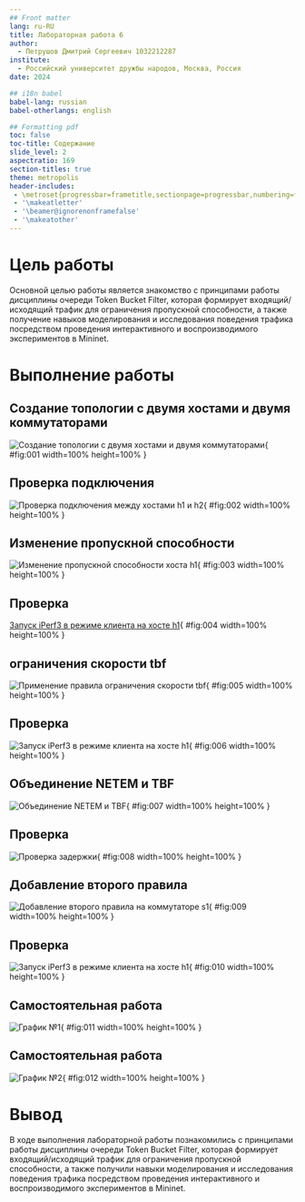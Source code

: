 ```yaml
---
## Front matter
lang: ru-RU
title: Лабораторная работа 6
author:
  - Петрушов Дмитрий Сергеевич 1032212287
institute:
  - Российский университет дружбы народов, Москва, Россия
date: 2024

## i18n babel
babel-lang: russian
babel-otherlangs: english

## Formatting pdf
toc: false
toc-title: Содержание
slide_level: 2
aspectratio: 169
section-titles: true
theme: metropolis
header-includes:
 - \metroset{progressbar=frametitle,sectionpage=progressbar,numbering=fraction}
 - '\makeatletter'
 - '\beamer@ignorenonframefalse'
 - '\makeatother'
---
```


# Цель работы

Основной целью работы является знакомство с принципами работы дисциплины очереди Token Bucket Filter, которая 
формирует входящий/исходящий трафик для ограничения пропускной способности, а также получение навыков моделирования и 
исследования поведения трафика посредством проведения интерактивного и воспроизводимого экспериментов в Mininet.


# Выполнение работы

## Создание топологии с двумя хостами и двумя коммутаторами

![Создание топологии с двумя хостами и двумя коммутаторами](image/1.png){ #fig:001 width=100% height=100% }

## Проверка подключения

![Проверка подключения между хостами h1 и h2](image/3.png){ #fig:002 width=100% height=100% }

## Изменение пропускной способности 

![Изменение пропускной способности хоста h1](image/5.png){ #fig:003 width=100% height=100% }

## Проверка

[Запуск iPerf3 в режиме клиента на хосте h1](image/6.png){ #fig:004 width=100% height=100% }

## ограничения скорости tbf

![Применение правила ограничения скорости tbf](image/7.png){ #fig:005 width=100% height=100% }

## Проверка

![Запуск iPerf3 в режиме клиента на хосте h1](image/8.png){ #fig:006 width=100% height=100% }

## Объединение NETEM и TBF

![Объединение NETEM и TBF](image/9.png){ #fig:007 width=100% height=100% }

## Проверка

![Проверка задержки](image/10.png){ #fig:008 width=100% height=100% }

## Добавление второго правила

![Добавление второго правила на коммутаторе s1](image/11.png){ #fig:009 width=100% height=100% }

## Проверка

![Запуск iPerf3 в режиме клиента на хосте h1](image/12.png){ #fig:010 width=100% height=100% }

## Самостоятельная работа

![График №1](image/exp1.png){ #fig:011 width=100% height=100% }

## Самостоятельная работа

![График №2](image/exp2.png){ #fig:012 width=100% height=100% }

# Вывод

В ходе выполнения лабораторной работы познакомились с принципами работы дисциплины очереди Token Bucket Filter, которая 
формирует входящий/исходящий трафик для ограничения пропускной способности, а также получили навыки моделирования и 
исследования поведения трафика посредством проведения интерактивного и воспроизводимого экспериментов в Mininet.

